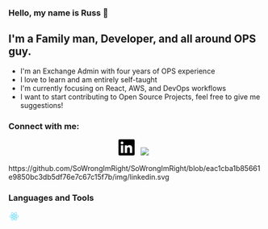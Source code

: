 ### Hello, my name is Russ :wave:

## I'm a Family man, Developer, and all around OPS guy.
- I'm an Exchange Admin with four years of OPS experience
- I love to learn and am entirely self-taught
- I'm currently focusing on React, AWS, and DevOps workflows
- I want to start contributing to Open Source Projects, feel free to give me suggestions!

### Connect with me:

<p align="center">
<a href="https://www.linkedin.com/in/russ-carroll-20a53719a"><img height="32" width="32" src="img/linkedin.svg"></a>&nbsp;&nbsp;
<a href=""><img src="../img/youtube.svg"></a>&nbsp;&nbsp;
</p>
https://github.com/SoWrongImRight/SoWrongImRight/blob/eac1cba1b85661e9850bc3db5df76e7c67c15f7b/img/linkedin.svg
<br />

### Languages and Tools

<img align="left" alt="medium" width="22px" src="https://raw.githubusercontent.com/github/explore/80688e429a7d4ef2fca1e82350fe8e3517d3494d/topics/react/react.png?sanitize=true">
<br />
<br />

[LinkedIn]:  https://www.linkedin.com/in/russ-carroll-20a53719a
